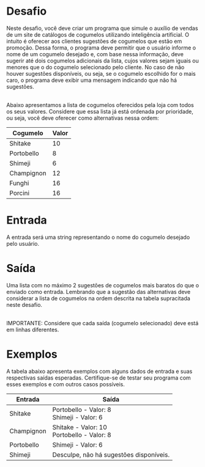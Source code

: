 # Desafio
Neste desafio, você deve criar um programa que simule o auxílio de vendas de um site de catálogos de cogumelos utilizando inteligência artificial. 
O intuito é oferecer aos clientes sugestões de cogumelos que estão em promoção. Dessa forma, o programa deve permitir que o usuário informe o nome de um cogumelo desejado e, com base nessa informação, 
deve sugerir até dois cogumelos adicionais da lista, cujos valores sejam iguais ou menores que o do cogumelo selecionado pelo cliente. 
No caso de não houver sugestões disponíveis, ou seja, se o cogumelo escolhido for o mais caro, o programa deve exibir uma mensagem indicando que não há sugestões.

<br/>Abaixo apresentamos a lista de cogumelos oferecidos pela loja com todos os seus valores. 
Considere que essa lista já está ordenada por prioridade, ou seja, você deve oferecer como alternativas nessa ordem:

| Cogumelo	| Valor |
| - | - |
| Shitake	| 10 |
| Portobello | 8 |
| Shimeji	| 6 |
| Champignon | 12 |
| Funghi | 16 |
| Porcini	| 16 |

# Entrada
A entrada será uma string representando o nome do cogumelo desejado pelo usuário.

# Saída
Uma lista com no máximo 2 sugestões de cogumelos mais baratos do que o enviado como entrada. 
Lembrando que a sugestão das alternativas deve considerar a lista de cogumelos na ordem descrita na tabela supracitada neste desafio.

<br/>IMPORTANTE: Considere que cada saída (cogumelo selecionado) deve está em linhas diferentes.

# Exemplos
A tabela abaixo apresenta exemplos com alguns dados de entrada e suas respectivas saídas esperadas. 
Certifique-se de testar seu programa com esses exemplos e com outros casos possíveis.

| Entrada	| Saída |
| - | - |
| Shitake	| Portobello - Valor: 8 <br/>Shimeji - Valor: 6 |
| Champignon | Shitake - Valor: 10 <br/>Portobello - Valor: 8 |
| Portobello | Shimeji - Valor: 6 |
| Shimeji | Desculpe, não há sugestões disponíveis. |
